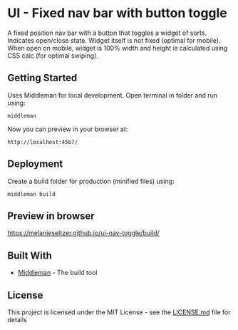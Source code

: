 # UI - Fixed nav bar with button toggle
A fixed position nav bar with a button that toggles a widget of sorts. Indicates open/close state. Widget itself is not fixed (optimal for mobile). When open on mobile, widget is 100% width and height is calculated using CSS calc (for optimal swiping).

## Getting Started
Uses Middleman for local development. Open terminal in folder and run using:
```
middleman
```
Now you can preview in your browser at:

```
http://localhost:4567/
```

## Deployment
Create a build folder for production (minified files) using:

```
middleman build
```

## Preview in browser
https://melanieseltzer.github.io/ui-nav-toggle/build/

## Built With
* [Middleman](https://middlemanapp.com/) - The build tool

## License
This project is licensed under the MIT License - see the [LICENSE.md](LICENSE.md) file for details
